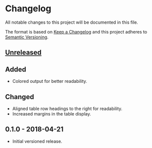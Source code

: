 # Changelog

All notable changes to this project will be documented in this file.

The format is based on [Keep a Changelog](http://keepachangelog.com/en/1.0.0/)
and this project adheres to [Semantic Versioning](http://semver.org/spec/v2.0.0.html).

## [Unreleased]

## Added

- Colored output for better readability.

## Changed

- Aligned table row headings to the right for readability.
- Increased margins in the table display.

## 0.1.0 - 2018-04-21

- Initial versioned release.

[Unreleased]: https://github.com/Calinou/fov/compare/v0.1.0...HEAD
